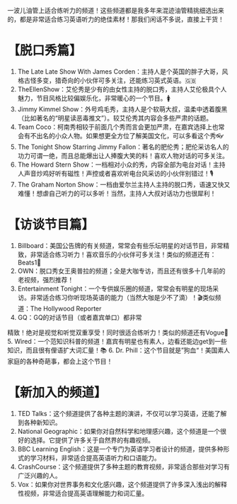 一波儿油管上适合练听力的频道！这些频道都是我多年来混迹油管精挑细选出来的，都是非常适合练习英语听力的绝佳素材！那我们闲话不多说，直接上干货！

# 【脱口秀篇】

1. The Late Late Show With James Corden：主持人是个英国的胖子大哥，风格古怪多变，猎奇向的小伙伴可多关注，还能练习英式英语。🇬🇧
2. TheEllenShow：艾伦秀是少有的由女性主持的脱口秀，主持人艾伦极具个人魅力，节目风格比较偏娱乐化，非常暖心的一个节目。🚺
3. Jimmy Kimmel Show：外号鸡毛秀，主持人是个软萌大叔，温柔中透着腹黑（比如著名的“明星读恶毒推文”）。较艾伦秀其内容会多些严肃的话题。
4. Team Coco：柯南秀相较于前面几个秀而言会更加严肃，在嘉宾选择上也常会有不出名的小众人物。如果想更全方位了解美国文化，可以多看这个秀👓
5. The Tonight Show Starring Jimmy Fallon：著名的肥伦秀；肥伦采访名人的功力可谓一绝，而且总能爆出让人捧腹大笑的料！喜欢人物对话的可多关注。
6. The Howard Stern Show：一档相对小众的秀，内容全部为电台对话！主持人声音炒鸡好听有磁性！声控或者喜欢听电台风采访的小伙伴别错过！🎙️
7. The Graham Norton Show：一档由爱尔兰主持人主持的脱口秀，语速又快又难懂！想虐自己听力的可以多听！当然，主持人大叔对话功力也很犀利！

# 【访谈节目篇】

1. Billboard：美国公告牌的有关频道，常常会有些乐坛明星的对话节目，非常精致，非常适合练习听力！喜欢音乐的小伙伴可多关注！类似的频道还有：Beats1🎵
2. OWN：脱口秀女王奥普拉的频道；全是大咖专访，而且还有很多十几年前的老视频，强烈推荐！
3. Entertainment Tonight：一个专供娱乐圈的频道，常常会有明星的现场采访。非常适合练习你听现场英语的能力（当然大咖是少不了滴）！🎬类似频道：The Hollywood Reporter
4. GQ：GQ的对话节目（或者嘉宾单口）都非常

精致！绝对是视觉和听觉双重享受！同时很适合练听力！类似的频道还有Vogue💅
5. Wired：一个范知识科普的频道！嘉宾有明星也有素人，边看还能边get到一些知识，而且很有俚语扩大词汇量！📚
6. Dr. Phill：这个节目就是”狗血“！美国素人家庭的各种奇葩事，都会上这个节目！

# 【新加入的频道】

1. TED Talks：这个频道提供了各种主题的演讲，不仅可以学习英语，还能了解到各种新知识。
2. National Geographic：如果你对自然科学和地理感兴趣，这个频道是一个很好的选择。它提供了许多关于自然界的有趣视频。
3. BBC Learning English：这是一个专门为英语学习者设计的频道，提供多种形式的学习材料，非常适合提高英语听力和口语能力。
4. CrashCourse：这个频道提供了多种主题的教育视频，非常适合那些对学习有广泛兴趣的人。
5. Vox：如果你对世界事务和文化感兴趣，这个频道提供了许多深入浅出的解释性视频，非常适合提高英语理解能力和词汇量。
